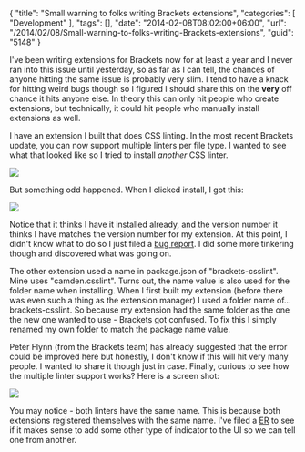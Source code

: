 {
	"title": "Small warning to folks writing Brackets extensions",
	"categories": [
		"Development"
	],
	"tags": [],
	"date": "2014-02-08T08:02:00+06:00",
	"url": "/2014/02/08/Small-warning-to-folks-writing-Brackets-extensions",
	"guid": "5148"
}

<p>
I've been writing extensions for Brackets now for at least a year and I never ran into this issue until yesterday, so as far as I can tell, the chances of anyone hitting the same issue is probably very slim. I tend to have a knack for hitting weird bugs though so I figured I should share this on the <strong>very</strong> off chance it hits anyone else. In theory this can only hit people who create extensions, but technically, it could hit people who manually install extensions as well. 
</p>
<!--more-->
<p>
I have an extension I built that does CSS linting. In the most recent Brackets update, you can now support multiple linters per file type. I wanted to see what that looked like so I tried to install <i>another</i> CSS linter. 
</p>

<p>
<img src="http://www.raymondcamden.com/images/sho1.png" />
</p>

<p>
But something odd happened. When I clicked install, I got this:
</p>

<p>
<img src="http://www.raymondcamden.com/images/shot25.png" />
</p>

<p>
Notice that it thinks I have it installed already, and the version number it thinks I have matches the version number for my extension. At this point, I didn't know what to do so I just filed a <a href="https://github.com/adobe/brackets/issues/6797">bug report</a>. I did some more tinkering though and discovered what was going on.
</p>

<p>
The other extension used a name in package.json of "brackets-csslint". Mine uses "camden.csslint". Turns out, the name value is also used for the folder name when installing. When I first built my extension (before there was even such a thing as the extension manager) I used a folder name of... brackets-csslint. So because my extension had the same folder as the one the new one wanted to use - Brackets got confused. To fix this I simply renamed my own folder to match the package name value.
</p>

<p>
Peter Flynn (from the Brackets team) has already suggested that the error could be improved here but honestly, I don't know if this will hit very many people. I wanted to share it though just in case. Finally, curious to see how the multiple linter support works? Here is a screen shot:
</p>

<p>
<img src="http://www.raymondcamden.com/images/shot33.png" />
</p>

<p>
You may notice - both linters have the same name. This is because both extensions registered themselves with the same name. I've filed a <a href="https://github.com/adobe/brackets/issues/6805">ER</a> to see if it makes sense to add some other type of indicator to the UI so we can tell one from another.
</p>